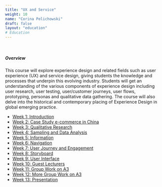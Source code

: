 ```yaml
---
title: "UX and Service"
weight: 10
name: "Corina Pelichowski"
draft: false
layout: "education"
# Education
---
```

<br>
<div class="container">
    <h5>Overview</h5>
    <p>
        This course will explore experience design and related fields such as user experience (UX) and service design, giving students the knowledge and processes that underpin this evolving industry. Students will get an understanding of the various components of experience design including user research, user testing, user/customer journeys, user flows, prototyping, personas and qualitative data gathering. The course will also delve into the historical and contemporary placing of Experience Design in global emerging practice.
    </p>
    <ul class="master-design-links">
        <a href="/master-of-design/ux/week-1-intro"><li>Week 1: Introduction</li></a>
        <a href="/master-of-design/ux/week-2-case-study"><li>Week 2: Case Study e-commerce in China</li></a>
        <a href="/master-of-design/ux/week-3-research"><li>Week 3: Qualitative Research</li></a>
        <a href="/master-of-design/ux/week-4-data"><li>Week 4: Sampling and Data Analysis</li></a>
        <a href="/master-of-design/ux/week-5-ux-and-service"><li>Week 5: Information</li></a>
        <a href="/master-of-design/ux/week-6-navigation"><li>Week 6: Navigation</li></a>
        <a href="/master-of-design/ux/week-7-user-journey"><li>Week 7: User Journey and Engagement</li></a>
        <a href="/master-of-design/ux/week-8-storyboard"><li>Week 8: Storyboard</li></a>
        <a href="/master-of-design/ux/week-9-ui"><li>Week 9: User Interface</li></a>
        <a href="/master-of-design/ux/week-10-guests"><li>Week 10: Guest Lecturers</li></a>
        <a href="/master-of-design/ux/week-11-a3"><li>Week 11: Group Work on A3</li></a>
        <a href="/master-of-design/ux/week-12-group"><li>Week 12: More Group Work on A3</li></a>
        <a href="/master-of-design/ux/week-13-presentation"><li>Week 13: Presentation</li></a>
    </ul>
</div>